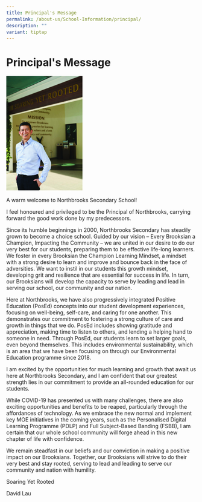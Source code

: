 ```yaml
---
title: Principal's Message
permalink: /about-us/School-Information/principal/
description: ""
variant: tiptap
---
```

<h1>Principal's Message</h1>
<p></p>
<p></p>
<div class="isomer-image-wrapper">
<img style="width: 40%;" height="auto" width="100%" alt="" src="/images/Principia24SEPT_0951.jpg">
</div>
<p>A warm welcome to Northbrooks Secondary School!</p>
<p>I feel honoured and privileged to be the Principal of Northbrooks, carrying
forward the good work done by my predecessors.</p>
<p>Since its humble beginnings in 2000, Northbrooks Secondary has steadily
grown to become a choice school. Guided by our vision – Every Brooksian
a Champion, Impacting the Community – we are united in our desire to do
our very best for our students, preparing them to be effective life-long
learners. We foster in every Brooksian the Champion Learning Mindset, a
mindset with a strong desire to learn and improve and bounce back in the
face of adversities. We want to instil in our students this growth mindset,
developing grit and resilience that are essential for success in life.
In turn, our Brooksians will develop the capacity to serve by leading and
lead in serving our school, our community and our nation.</p>
<p>Here at Northbrooks, we have also progressively integrated Positive Education
(PosEd) concepts into our student development experiences, focusing on
well-being, self-care, and caring for one another. This demonstrates our
commitment to fostering a strong culture of care and growth in things that
we do. PosEd includes showing gratitude and appreciation, making time to
listen to others, and lending a helping hand to someone in need. Through
PosEd, our students learn to set larger goals, even beyond themselves.
This includes environmental sustainability, which is an area that we have
been focusing on through our Environmental Education programme since 2018.</p>
<p>I am excited by the opportunities for much learning and growth that await
us here at Northbrooks Secondary, and I am confident that our greatest
strength lies in our commitment to provide an all-rounded education for
our students.</p>
<p>While COVID-19 has presented us with many challenges, there are also exciting
opportunities and benefits to be reaped, particularly through the affordances
of technology. As we embrace the new normal and implement key MOE initiatives
in the coming years, such as the Personalised Digital Learning Programme
(PDLP) and Full Subject-Based Banding (FSBB), I am certain that our whole
school community will forge ahead in this new chapter of life with confidence.</p>
<p>We remain steadfast in our beliefs and our conviction in making a positive
impact on our Brooksians. Together, our Brooksians will strive to do their
very best and stay rooted, serving to lead and leading to serve our community
and nation with humility.</p>
<p>Soaring Yet Rooted</p>
<p>David Lau</p>
